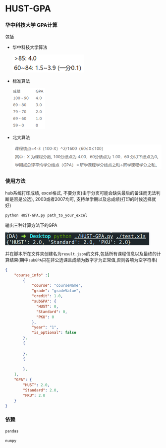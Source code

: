 # HUST-GPA

### 华中科技大学 GPA计算

包括

* 华中科技大学算法

  ![](imgs/hust.png)

* 标准算法

  ![](imgs/standard.png)

* 北大算法

  ![](imgs/pku.png)


### 使用方法

hub系统打印成绩, excel格式, 不要分页(由于分页可能会缺失最后的备注而无法判断是否是公选), 2003或者2007均可, 支持单学期以及总成绩(打印的时候选择就好)

```shell
python HUST-GPA.py path_to_your_excel
```

输出三种计算方法下的GPA

![](imgs/output.png)

并在脚本所在文件夹创建名为`result.json`的文件,包括所有课程信息以及最终的计算结果(期中`subGPA`只在非公选课且成绩为数字才为正常值,否则各项为空字符串)

```json
{
    "course_info" :[
        {
            "course": "courseName",
            "grade": "gradeValue",
            "credit": 1.0,
            "subGPA": {
              "HUST": 0,
              "Standard": 0,
              "PKU": 0
            },
            "year": "1",
            "is_optional": false
        },
        {
        
        }, 
		{
            
        },
    ],
	"GPA": {
        "HUST": 2.0,
        "Standard": 2.0,
        "PKU": 2.0
    }
}
```

### 依赖

`pandas`

`numpy`